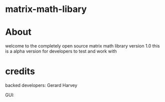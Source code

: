 # matrix-math-libary


# About
welcome to the completely open source matrix math library version 1.0 
this is a alpha version for developers to test and work with

# credits

backed developers: Gerard Harvey

GUI: 

